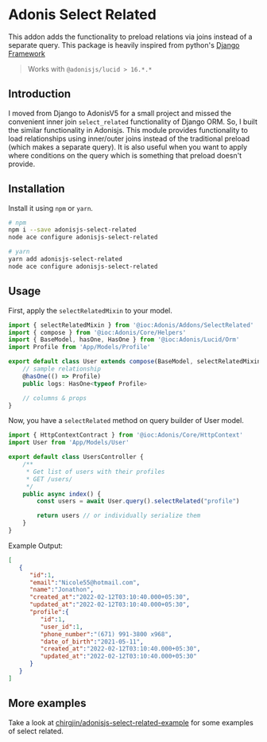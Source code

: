 # Adonis Select Related

This addon adds the functionality to preload relations via joins instead of a separate query. This package is heavily inspired from python's [Django Framework](https://www.djangoproject.com/)
> Works with `@adonisjs/lucid > 16.*.*`

## Introduction

I moved from Django to AdonisV5 for a small project and missed the convenient inner join `select_related` functionality of Django ORM.
So, I built the similar functionality in Adonisjs.
This module provides functionality to load relationships using inner/outer joins instead of the traditional preload (which makes a separate query).
It is also useful when you want to apply where conditions on the query which is something that preload doesn't provide.

## Installation

Install it using `npm` or `yarn`.
```bash
# npm
npm i --save adonisjs-select-related
node ace configure adonisjs-select-related

# yarn
yarn add adonisjs-select-related
node ace configure adonisjs-select-related
```

## Usage
First, apply the `selectRelatedMixin` to your model.
```ts
import { selectRelatedMixin } from '@ioc:Adonis/Addons/SelectRelated'
import { compose } from '@ioc:Adonis/Core/Helpers'
import { BaseModel, hasOne, HasOne } from '@ioc:Adonis/Lucid/Orm'
import Profile from 'App/Models/Profile'

export default class User extends compose(BaseModel, selectRelatedMixin) {
    // sample relationship
    @hasOne(() => Profile)
    public logs: HasOne<typeof Profile>

    // columns & props
}

```

Now, you have a `selectRelated` method on query builder of User model.
```ts
import { HttpContextContract } from '@ioc:Adonis/Core/HttpContext'
import User from 'App/Models/User'

export default class UsersController {
    /**
     * Get list of users with their profiles
     * GET /users/
     */
    public async index() {
        const users = await User.query().selectRelated("profile")

        return users // or individually serialize them
    }
}
```

Example Output:
```json
[
   {
      "id":1,
      "email":"Nicole55@hotmail.com",
      "name":"Jonathon",
      "created_at":"2022-02-12T03:10:40.000+05:30",
      "updated_at":"2022-02-12T03:10:40.000+05:30",
      "profile":{
         "id":1,
         "user_id":1,
         "phone_number":"(671) 991-3800 x968",
         "date_of_birth":"2021-05-11",
         "created_at":"2022-02-12T03:10:40.000+05:30",
         "updated_at":"2022-02-12T03:10:40.000+05:30"
      }
   }
]
```


## More examples
Take a look at [chirgjin/adonisjs-select-related-example](https://github.com/chirgjin/adonisjs-select-related-example) for some examples of select related.
